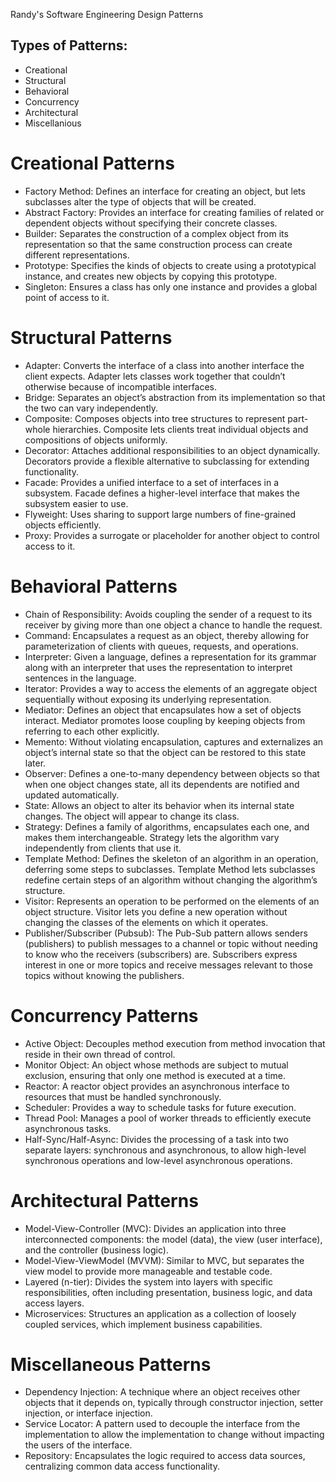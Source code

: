 Randy's Software Engineering Design Patterns

## Types of Patterns:
- Creational
- Structural
- Behavioral
- Concurrency
- Architectural
- Miscellanious

# Creational Patterns
- Factory Method: Defines an interface for creating an object, but lets subclasses alter the type of objects that will be created.
- Abstract Factory: Provides an interface for creating families of related or dependent objects without specifying their concrete classes.
- Builder: Separates the construction of a complex object from its representation so that the same construction process can create different representations.
- Prototype: Specifies the kinds of objects to create using a prototypical instance, and creates new objects by copying this prototype.
- Singleton: Ensures a class has only one instance and provides a global point of access to it.

# Structural Patterns
- Adapter: Converts the interface of a class into another interface the client expects. Adapter lets classes work together that couldn’t otherwise because of incompatible interfaces.
- Bridge: Separates an object’s abstraction from its implementation so that the two can vary independently.
- Composite: Composes objects into tree structures to represent part-whole hierarchies. Composite lets clients treat individual objects and compositions of objects uniformly.
- Decorator: Attaches additional responsibilities to an object dynamically. Decorators provide a flexible alternative to subclassing for extending functionality.
- Facade: Provides a unified interface to a set of interfaces in a subsystem. Facade defines a higher-level interface that makes the subsystem easier to use.
- Flyweight: Uses sharing to support large numbers of fine-grained objects efficiently.
- Proxy: Provides a surrogate or placeholder for another object to control access to it.

# Behavioral Patterns
- Chain of Responsibility: Avoids coupling the sender of a request to its receiver by giving more than one object a chance to handle the request.
- Command: Encapsulates a request as an object, thereby allowing for parameterization of clients with queues, requests, and operations.
- Interpreter: Given a language, defines a representation for its grammar along with an interpreter that uses the representation to interpret sentences in the language.
- Iterator: Provides a way to access the elements of an aggregate object sequentially without exposing its underlying representation.
- Mediator: Defines an object that encapsulates how a set of objects interact. Mediator promotes loose coupling by keeping objects from referring to each other explicitly.
- Memento: Without violating encapsulation, captures and externalizes an object’s internal state so that the object can be restored to this state later.
- Observer: Defines a one-to-many dependency between objects so that when one object changes state, all its dependents are notified and updated automatically.
- State: Allows an object to alter its behavior when its internal state changes. The object will appear to change its class.
- Strategy: Defines a family of algorithms, encapsulates each one, and makes them interchangeable. Strategy lets the algorithm vary independently from clients that use it.
- Template Method: Defines the skeleton of an algorithm in an operation, deferring some steps to subclasses. Template Method lets subclasses redefine certain steps of an algorithm without changing the algorithm’s structure.
- Visitor: Represents an operation to be performed on the elements of an object structure. Visitor lets you define a new operation without changing the classes of the elements on which it operates.
- Publisher/Subscriber (Pubsub): The Pub-Sub pattern allows senders (publishers) to publish messages to a channel or topic without needing to know who the receivers (subscribers) are. Subscribers express interest in one or more topics and receive messages relevant to those topics without knowing the publishers.

# Concurrency Patterns
- Active Object: Decouples method execution from method invocation that reside in their own thread of control.
- Monitor Object: An object whose methods are subject to mutual exclusion, ensuring that only one method is executed at a time.
- Reactor: A reactor object provides an asynchronous interface to resources that must be handled synchronously.
- Scheduler: Provides a way to schedule tasks for future execution.
- Thread Pool: Manages a pool of worker threads to efficiently execute asynchronous tasks.
- Half-Sync/Half-Async: Divides the processing of a task into two separate layers: synchronous and asynchronous, to allow high-level synchronous operations and low-level asynchronous operations.

# Architectural Patterns
- Model-View-Controller (MVC): Divides an application into three interconnected components: the model (data), the view (user interface), and the controller (business logic).
- Model-View-ViewModel (MVVM): Similar to MVC, but separates the view model to provide more manageable and testable code.
- Layered (n-tier): Divides the system into layers with specific responsibilities, often including presentation, business logic, and data access layers.
- Microservices: Structures an application as a collection of loosely coupled services, which implement business capabilities.

# Miscellaneous Patterns
- Dependency Injection: A technique where an object receives other objects that it depends on, typically through constructor injection, setter injection, or interface injection.
- Service Locator: A pattern used to decouple the interface from the implementation to allow the implementation to change without impacting the users of the interface.
- Repository: Encapsulates the logic required to access data sources, centralizing common data access functionality.
